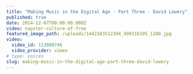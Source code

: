 ```yaml
---
title: "Making Music in the Digital Age - Part Three - David Lowery"
published: true
date: 2014-12-07T00:00:00.000Z
video: napster-culture-of-free
featured_image_path: /uploads/1442103512394_499316195_1280.jpg
video:
  video_id: 113800746
  video_provider: vimeo
# type: voices
slug: making-music-in-the-digital-age-part-three-david-lowery
---
```

